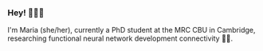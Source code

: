 ### Hey! 👩🏼‍💻
I'm Maria (she/her), currently a PhD student at the MRC CBU in Cambridge, researching functional neural network development connectivity 💉🧠.
